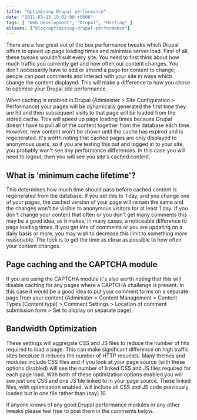 ```yaml
---
title: "Optimising Drupal performance"
date: "2011-03-13 10:02:00 +0000"
tags: [ "Web Development", "Drupal", "Hosting" ]
aliases: ["blog/optimising-drupal-performance"]
---
```

There are a few great out of the box performance tweaks which Drupal offers to speed up page loading times and minimise server load. First of all, these tweaks wouldn't suit every site. You need to first think about how much traffic you currently get and how often our content changes. You don't necessarily have to add or amend a page for content to change; people can post comments and interact with your site in ways which change the content displayed. This will make a difference to how you chose to optimise your Drupal site performance.

<!--more-->

When caching is enabled in Drupal (Administer > Site Configuration > Performance) your pages will be dynamically generated the first time they are hit and then subsequent visits to that page will be loaded from the stored cache. This will speed up page loading times because Drupal doesn't have to pull all of the content together from the database each time. However, new content won't be shown until the cache has expired and is regenerated. It's worth noting that cached pages are only displayed to anonymous users, so if you are testing this out and logged in to your site, you probably won't see any performance differences. In this case you will need to logout, then you will see you site's cached content.

## What is 'minimum cache lifetime'?

This determines how much time should pass before cached content is regenerated from the database. If you set this to 1 day, and you change one of your pages, the cached version of your page will remain the same and the changes won't be visible to anonymous visitors for at least 1 day. If you don't change your content that often or you don't get many comments this may be a good idea, as it makes, in many cases, a noticeable difference to page loading times. If you get lots of comments or you are updating on a daily basis or more, you may wish to decrease this limit to something more reasonable. The trick is to get the time as close as possible to how often your content changes.

## Page caching and the CAPTCHA module

If you are using the CAPTCHA module it's also worth noting that this will disable caching for any pages where a CAPTCHA challenge is present. In this case it would be a good idea to put your comment forms on a separate page from your content (Administer > Content Management > Content Types [Content type] > Comment Settings > Location of comment submission form > Set to display on separate page).

## Bandwidth Optimization

These settings will aggregate CSS and JS files to reduce the number of hits required to load a page. This can make significant difference on high traffic sites because it reduces the number of HTTP requests. Many themes and modules include CSS files and if you look at your page source (with these options disabled) will see the number of linked CSS and JS files required for each page load. With both of these optimization options enabled you will see just one CSS and one JS file linked to in your page source. These linked files, with optimization enabled, will include all CSS and JS code previously loaded but in one file rather than (say) 10.

If anyone knows of any good Drupal performance modules or any other tweaks please feel free to post them in the comments below.